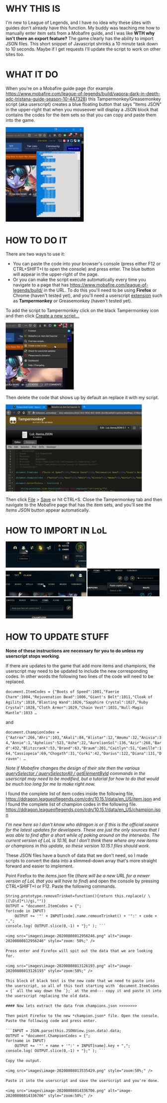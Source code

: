 # WHY THIS IS

I'm new to League of Legends, and I have no idea why these sites with guides don't already have this function. My buddy was teaching me how to manually enter item sets from a Mobafire guide, and I was like **WTH why isn't there an export feature?** The game clearly has the ability to import JSON files. This short snippet of Javascript shrinks a 10 minute task down to 10 seconds. Maybe if I get requests I'll update the script to work on other sites too.



# WHAT IT DO

When you're on a Mobafire guide page (for example https://www.mobafire.com/league-of-legends/build/vapora-dark-in-depth-adc-tristana-guide-season-10-447328) this Tampermonkey/Greasemonkey script (aka userscript) creates a blue floating button that says "Items JSON" in the upper-right that when you mouseover will display a JSON block that contains the codes for the item sets so that you can copy and paste them into the game.

<img src="images\image-20200807232917193.png" alt="image-20200807232917193" style="zoom:50%;" />



# HOW TO DO IT

There are two ways to use it:

- You can paste the code into your browser's console (press either F12 or CTRL+SHIFT+I to open the console) and press enter. The blue button will appear in the upper-right of the page.
- Or you can make the script execute automatically every time you navigate to a page that has https://www.mobafire.com/league-of-legends/build/ in the URL. To do this you'll need to be using **Firefox** or Chrome (haven't tested yet), and you'll need a userscript <u>extension</u> such as **Tampermonkey** or Greasemonkey (haven't tested yet).

To add the script to Tampermonkey click on the black Tampermonkey icon and then click <u>Create a new script...</u>

<img src="images\image-20200807194711068.png" alt="image-20200807194711068" style="zoom:50%;" />

Then delete the code that shows up by default an replace it with my script.

<img src="images\image-20200808015435179.png" alt="image-20200808015435179" style="zoom: 50%;" />

Then click  <u>File</u> > <u>Save</u> or hit CTRL+S.
Close the Tampermonkey tab and then navigate to the Mobafire page that has the item sets, and you'll see the *Items JSON* button appear automatically.



# HOW TO IMPORT IN LoL

<img src="images\image-20200807230049601.png" alt="image-20200807230049601" style="zoom:50%;" />

<img src="images\image-20200807230117721.png" alt="image-20200807230117721" style="zoom:50%;" />

<img src="images\image-20200807230202282.png" alt="image-20200807230202282" style="zoom:50%;" />

<img src="images\image-20200807230240350.png" alt="image-20200807230240350" style="zoom:50%;" />



# HOW TO UPDATE STUFF

**None of these instructions are necessary for you to do unless my userscript stops working**. 

If there are updates to the game that add more items and champions, the userscript may need to be updated to include the new corresponding codes. In other words the following two lines of the code will need to be replaced.

```document.ItemCodes = {"Boots of Speed":1001,"Faerie Charm":1004,"Rejuvenation Bead":1006,"Giant's Belt":1011,"Cloak of Agility":1018,"Blasting Wand":1026,"Sapphire Crystal":1027,"Ruby Crystal":1028,"Cloth Armor":1029,"Chain Vest":1031,"Null-Magic Mantle":1033 …```

and

```document.ChampionCodes = {"Aatrox":266,"Ahri":103,"Akali":84,"Alistar":12,"Amumu":32,"Anivia":34,"Annie":1,"Aphelios":523,"Ashe":22,"AurelionSol":136,"Azir":268,"Bard":432,"Blitzcrank":53,"Brand":63,"Braum":201,"Caitlyn":51,"Camille":164,"Cassiopeia":69,"Chogath":31,"Corki":42,"Darius":122,"Diana":131,"Draven": …```

*Note if Mobafire changes the design of their site then the various <u>querySelector / querySelectorAll / getElementById</u> commands in the userscript may need to be modified, but a tutorial for how to do that would be much too long for me to make right now.*

I found the complete list of item codes inside the following file,
https://ddragon.leagueoflegends.com/cdn/10.15.1/data/en_US/item.json
and I found the complete list of champion codes in the following file.
https://ddragon.leagueoflegends.com/cdn/10.15.1/data/en_US/champion.json

*I'm new here so I don't know who ddragon is or if this is the official source for the latest updates for developers. These are just the only sources that I was able to find after a short while of poking around on the interwebs. The current version of LoL is 10.16, but I don't think there where any new items or champions in this update, so these version 10.15.1 files should work.*

These JSON files have a bunch of data that we don't need, so I made scripts to convert the data into a slimmed-down array that's more straight forward and easier to implement.

Point Firefox to the *items.json* file (*there will be a new URL for a newer version of LoL that you will have to find*) and open the console by pressing CTRL+SHIFT+I or F12. Paste the following commands.

```INPUT = JSON.parse(this.JSONView.json.data).data;
String.prototype.removeTrinket=function(){return this.replace(/ \([\D\d]*\)/gi,"")}
OUTPUT = "document.ItemCodes = {";
for(code in INPUT)
    OUTPUT += '"' + INPUT[code].name.removeTrinket() + '":' + code + ",";
console.log( OUTPUT.slice(0,-1) + "};" ); ```

<img src="images\image-20200808012956246.png" alt="image-20200808012956246" style="zoom: 50%;" />

Press enter and Firefox will spit out the data that we are looking for.

<img src="images\image-20200808013126193.png" alt="image-20200808013126193" style="zoom:50%;" />

This block of black text is the new code that we need to paste into the userscript, so all of this text starting with `document.ItemCodes = {` all the way down the `};` at the end--- copy it and paste it into the userscript replacing the old data. 

#### Now lets extract the data from champions.json >>>>>>>>

Then point Firefox to the new *champion.json* file. Open the console. Paste the following code and press enter.

```INPUT = JSON.parse(this.JSONView.json.data).data;
OUTPUT = "document.ChampionCodes = {";
for(name in INPUT)
    OUTPUT += '"' + name + '":' + INPUT[name].key + ",";
console.log( OUTPUT.slice(0,-1) + "};" ); ```

Copy the output.

<img src="images\image-20200808013535429.png" style="zoom:50%;" />

Paste it into the userscript and save the userscript and you're done.

<img src="images\image-20200808014336706.png" alt="image-20200808014336706" style="zoom:50%;" />
